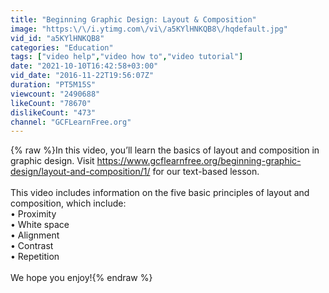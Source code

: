 ```yaml
---
title: "Beginning Graphic Design: Layout & Composition"
image: "https:\/\/i.ytimg.com\/vi\/a5KYlHNKQB8\/hqdefault.jpg"
vid_id: "a5KYlHNKQB8"
categories: "Education"
tags: ["video help","video how to","video tutorial"]
date: "2021-10-10T16:42:58+03:00"
vid_date: "2016-11-22T19:56:07Z"
duration: "PT5M15S"
viewcount: "2490688"
likeCount: "78670"
dislikeCount: "473"
channel: "GCFLearnFree.org"
---
```

{% raw %}In this video, you’ll learn the basics of layout and composition in graphic design. Visit <a rel="nofollow" target="blank" href="https://www.gcflearnfree.org/beginning-graphic-design/layout-and-composition/1/">https://www.gcflearnfree.org/beginning-graphic-design/layout-and-composition/1/</a> for our text-based lesson.<br /><br />This video includes information on the five basic principles of layout and composition, which include:<br />• Proximity<br />• White space<br />• Alignment<br />• Contrast<br />• Repetition<br /><br />We hope you enjoy!{% endraw %}
